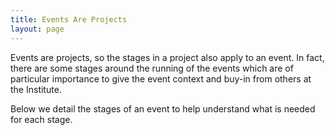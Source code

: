 ```yaml
---
title: Events Are Projects
layout: page
---
```

Events are projects, so the stages in a project also apply to an event. In fact, there are some stages around the running of the events which are of particular importance to give the event context and buy-in from others at the Institute.

Below we detail the stages of an event to help understand what is needed for each stage.

